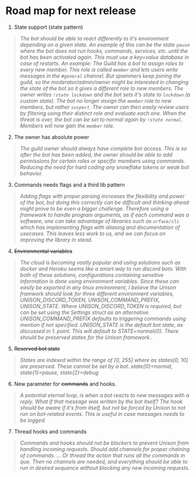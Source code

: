 # Road map for next release

1. State support (state pattern)

  > _The bot should be able to react differently to it's environment depending on a given state. An example of this can be the state `pause` where the bot does not run hooks, commands, services, etc. until the bot has been activated again. This must use a key=value database in case of restarts. An example: The Guild has a bot to assign roles to every new member. This role is called `member` and lets users write messages in the `#general` channel. But spammers keep joining the guild, so the moderator/admin/owner might be interested in changing the state of the bot so it gives a different role to new members. The owner writes `!state lockdown` and the bot sets it's state to `lockdown` (a custom state). The bot no longer assign the `member` role to new members, but rather `suspect`. The owner can then easily review users by filtering using their distinct role and evaluate each one. When the threat is over, the bot can be set to normal again by `!state normal`. Members will now gain the `member` role._

2. The owner has absolute power

  > _The guild owner should always have complete bot access. This is so after the bot has been added, the owner should be able to add permissions for certain roles or specific members using commands. Reducing the need for hard coding any snowflake tokens or weak bot behavior._

3. Commands needs flags and a third lib pattern

  > _Adding flags with proper parsing increases the flexibility and power of the bot, but doing this correctly can be difficult and thinking ahead might prove to be even a bigger challenge. Therefore using a framework to handle program arguments, as if each command was a software, one can take advantage of libraries such as `urfave/cli` which has implementing flags with aliasing and documentation of usecases. This leaves less work to us, and we can focus on improving the library in stead._

4. ~~Environmental variables~~

  > _The cloud is becoming vastly popular and using solutions such as docker and Heroku seems like a smart way to run discord bots. With both of these solutions, configurations containing sensitive information is done using environment variables. Since these can easily be exported in any linux environment, I believe the Unison framwork should look for three different environment variables, UNISON_DISCORD_TOKEN, UNISON_COMMAND_PREFIX, UNISON_STATE. Where UNISON_DISCORD_TOKEN is required, but can be set using the Settings struct as an alternative. UNISON_COMMAND_PREFIX defaults to triggering commands using mention if not specified. UNISON_STATE is the default bot state, as discussed in 1\. point. This will default to STATE=normal{0}. There should be preserved states for the Unison framework.._

5. ~~Reserved bot state~~

  > _States are indexed within the range of [0, 255] where as states[0, 10] are preserved. These cannot be set by a bot. state{0}=normal, state{1}=pause, state{2}=debug_

6. New parameter for ~~commands~~ and hooks.

  > _A potential eternal loop, is when a bot reacts to new messages with a reply. What if that message was written by the bot itself? The hook should be aware if it's from itself, but not be forced by Unison to not run on bot-related events. This is useful in case messages needs to be logged._

7. Thread hooks and commands

  > _Commands and hooks should not be blockers to prevent Unison from handling incoming requests. Should add channels for proper chaining of commands. ... Or thread the action that runs all the commands in que. Then no channels are needed, and everything should be able to run in desired sequence without blocking any new incoming requests._
